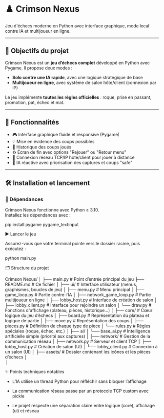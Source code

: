 # ♟️ Crimson Nexus

 Jeu d'échecs moderne en Python avec interface graphique, mode local contre IA et multijoueur en ligne.

---

## 🚀 Objectifs du projet

Crimson Nexus est un **jeu d’échecs complet** développé en Python avec Pygame. Il propose deux modes :

- **Solo contre une IA rapide**, avec une logique stratégique de base
- **Multijoueur en ligne**, avec système de salon hôte/client (connexion par IP)

Le jeu implémente **toutes les règles officielles** : roque, prise en passant, promotion, pat, échec et mat.

---

## 🧩 Fonctionnalités

- 🎮 Interface graphique fluide et responsive (Pygame)
- 💡 Mise en évidence des coups possibles
- 📜 Historique des coups joués
- ♻️ Écran de fin avec options "Rejouer" ou "Retour menu"
- 🔌 Connexion réseau TCP/IP hôte/client pour jouer à distance
- 🧠 IA réactive avec priorisation des captures et coups "safe"

---

## 🛠️ Installation et lancement

### 🔧 Dépendances

Crimson Nexus fonctionne avec Python ≥ 3.10.  
Installez les dépendances avec :

pip install pygame pygame_textinput



▶️ Lancer le jeu

Assurez-vous que votre terminal pointe vers le dossier racine, puis exécutez :

python main.py

🗂️ Structure du projet

Crimson Nexus/
│
├── main.py                  # Point d’entrée principal du jeu
├── README.md                # Ce fichier
│
├── ui/                      # Interface utilisateur (menus, graphismes, boucles de jeu)
│   ├── menu.py              # Menu principal
│   ├── game_loop.py         # Partie contre l'IA
│   ├── network_game_loop.py # Partie multijoueur en ligne
│   ├── lobby_host.py        # Interface de création de salon
│   ├── lobby_client.py      # Interface pour rejoindre un salon
│   └── draw.py              # Fonctions d'affichage (plateau, pièces, historique…)
│
├── core/                    # Cœur logique du jeu d’échecs
│   ├── board.py             # Représentation du plateau et logique de partie
│   ├── move.py              # Représentation des coups
│   ├── pieces.py            # Définition de chaque type de pièce
│   └── rules.py             # Règles spéciales (roque, échec, etc.)
│
├── ai/
│   └── base_ai.py           # Intelligence artificielle simple (priorité aux captures)
│
├── network/                 # Gestion de la communication réseau
│   ├── network.py           # Serveur et client TCP
│   ├── lobby_host.py        # Création de salon (UI)
│   └── lobby_client.py      # Connexion à un salon (UI)
│
├── assets/                  # Dossier contenant les icônes et les pièces d’échecs
│              
│



✨ Points techniques notables

-  L’IA utilise un thread Python pour réfléchir sans bloquer l’affichage

-  La communication réseau passe par un protocole TCP custom avec pickle

-  Le projet respecte une séparation claire entre logique (core), affichage (ui) et réseau
